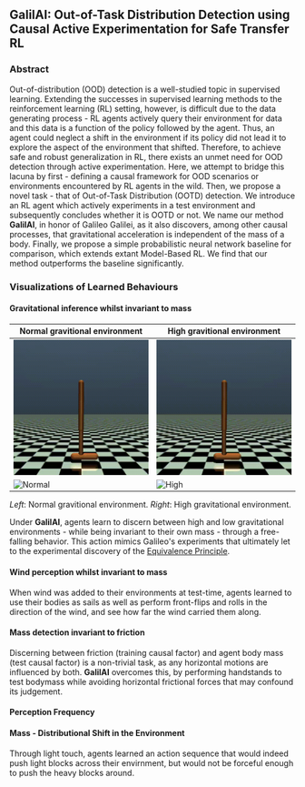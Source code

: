 ## GalilAI: Out-of-Task Distribution Detection using Causal Active Experimentation for Safe Transfer RL

### Abstract
Out-of-distribution (OOD) detection is a well-studied topic in supervised learning. Extending the successes in supervised learning methods to the reinforcement learning (RL) setting, however, is difficult due to the data generating process - RL agents actively query their environment for data and this data is a function of the policy followed by the agent. Thus, an agent could neglect a shift in the environment if its policy did not lead it to explore the aspect of the environment that shifted. Therefore, to achieve safe and robust generalization in RL, there exists an unmet need for OOD detection through active experimentation. Here, we attempt to bridge this lacuna by first - defining a causal framework for OOD scenarios or environments encountered by RL agents in the wild. Then, we propose a novel task - that of Out-of-Task Distribution (OOTD) detection. We introduce an RL agent which actively experiments in a test environment and subsequently concludes whether it is OOTD or not. We name our method **GalilAI**, in honor of Galileo Galilei, as it also discovers, among other causal processes, that gravitational acceleration is independent of the mass of a body. Finally, we propose a simple probabilistic neural network baseline for comparison, which extends extant Model-Based RL. We find that our method outperforms the baseline significantly. 

### Visualizations of Learned Behaviours

#### Gravitational inference whilst invariant to mass

| Normal gravitional environment | High gravitional environment |
| ------------------------------ | ---------------------------- |
| ![Normal](/data/behaviors/hopper-gravity/hopper-mass1.20-gravity-15.7-trainEnv-true-measureFall.gif) | ![High](/data/behaviors/hopper-gravity/hopper-mass1.20-gravity-15.7-testEnv-true-measureFall.gif) |
| ![Normal](/data/behaviors/cheetah-gravity/cheetah-mass1.80-gravity-15.7-trainEnv-correct-Handstand.gif)| ![High](data/behaviors/cheetah-gravity/cheetah-mass1.80-gravity-15.7-testEnv-correct-noHandstand.gif) |


_Left_: Normal gravitional environment. _Right_: High gravitational environment. 

Under **GalilAI**, agents learn to discern between high and low gravitational environments - while being invariant to their own mass - through a free-falling behavior. This action mimics Galileo's experiments that ultimately let to the experimental discovery of the [Equivalence Principle](https://en.wikipedia.org/wiki/Equivalence_principle).

#### Wind perception whilst invariant to mass
When wind was added to their environments at test-time, agents learned to use their bodies as sails as well as perform front-flips and rolls in the direction of the wind, and see how far the wind carried them along.

#### Mass detection invariant to friction
Discerning between friction (training causal factor) and agent body mass (test causal factor) is a non-trivial task, as any horizontal motions are influenced by both. **GalilAI** overcomes this, by performing handstands to test bodymass while avoiding horizontal frictional forces that may confound its judgement.

#### Perception Frequency

#### Mass - Distributional Shift in the Environment
Through light touch, agents learned an action sequence that would indeed push light blocks across their envirnment, but would not be forceful enough to push the heavy blocks around.
